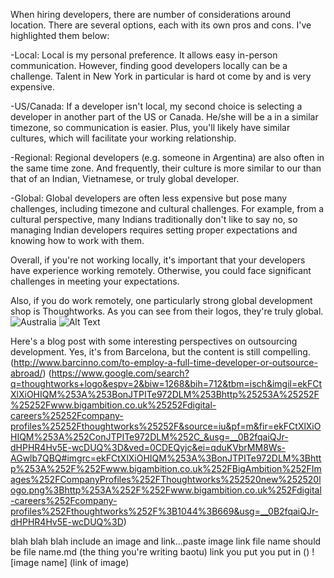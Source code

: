 When hiring developers, there are number of considerations around location. There are several options, each with its own pros and cons. I've highlighted them below: 

-Local: Local is my personal preference. It allows easy in-person communication. However, finding good developers locally can be a challenge. Talent in New York in particular is hard ot come by and is very expensive. 

-US/Canada: If a developer isn't local, my second choice is selecting a developer in another part of the US or Canada. He/she will be a in a similar timezone, so communication is easier. Plus, you'll likely have similar cultures, which will facilitate your working relationship. 

-Regional: Regional developers (e.g. someone in Argentina) are also often in the same time zone. And frequently, their culture is more similar to our than that of an Indian, Vietnamese, or truly global developer.

-Global: Global developers are often less expensive but pose many challenges, including timezone and cultural challenges. For example, from a cultural perspective, many Indians traditionally don't like to say no, so managing Indian developers requires setting proper expectations and knowing how to work with them. 

Overall, if you're not working locally, it's important that your developers have experience working remotely. Otherwise, you could face significant challenges in meeting your expectations. 

Also, if you do work remotely, one particularly strong global development shop is Thoughtworks. 
As you can see from their logos, they're truly global.
![Australia](https://www.google.com/search?q=thoughtworks+logo&espv=2&biw=1268&bih=712&tbm=isch&imgil=ekFCtXlXiOHIQM%253A%253BonJTPITe972DLM%253Bhttp%25253A%25252F%25252Fwww.bigambition.co.uk%25252Fdigital-careers%25252Fcompany-profiles%25252Fthoughtworks%25252F&source=iu&pf=m&fir=ekFCtXlXiOHIQM%253A%252ConJTPITe972DLM%252C_&usg=__0B2fqaiQJr-dHPHR4Hv5E-wcDUQ%3D&ved=0CDEQyjc&ei=qduKVbrMM8Ws-AGwlb7QBQ#imgrc=ekFCtXlXiOHIQM%253A%3BonJTPITe972DLM%3Bhttp%253A%252F%252Fwww.bigambition.co.uk%252FBigAmbition%252FImages%252FCompanyProfiles%252FThoughtworks%252520new%252520logo.png%3Bhttp%253A%252F%252Fwww.bigambition.co.uk%252Fdigital-careers%252Fcompany-profiles%252Fthoughtworks%252F%3B1044%3B669&usg=__0B2fqaiQJr-dHPHR4Hv5E-wcDUQ%3D)
![Alt Text](url)

Here's a blog post with some interesting perspectives on outsourcing development. Yes, it's from Barcelona, but the content is still compelling. (http://www.barcinno.com/to-employ-a-full-time-developer-or-outsource-abroad/) 
(https://www.google.com/search?q=thoughtworks+logo&espv=2&biw=1268&bih=712&tbm=isch&imgil=ekFCtXlXiOHIQM%253A%253BonJTPITe972DLM%253Bhttp%25253A%25252F%25252Fwww.bigambition.co.uk%25252Fdigital-careers%25252Fcompany-profiles%25252Fthoughtworks%25252F&source=iu&pf=m&fir=ekFCtXlXiOHIQM%253A%252ConJTPITe972DLM%252C_&usg=__0B2fqaiQJr-dHPHR4Hv5E-wcDUQ%3D&ved=0CDEQyjc&ei=qduKVbrMM8Ws-AGwlb7QBQ#imgrc=ekFCtXlXiOHIQM%253A%3BonJTPITe972DLM%3Bhttp%253A%252F%252Fwww.bigambition.co.uk%252FBigAmbition%252FImages%252FCompanyProfiles%252FThoughtworks%252520new%252520logo.png%3Bhttp%253A%252F%252Fwww.bigambition.co.uk%252Fdigital-careers%252Fcompany-profiles%252Fthoughtworks%252F%3B1044%3B669&usg=__0B2fqaiQJr-dHPHR4Hv5E-wcDUQ%3D)

blah blah blah include an image and link...paste image link file name should be file name.md (the thing you're writing baotu)
link you put you put in ()
![image name] (link of image)
